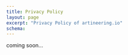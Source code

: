 ```yaml
---
title: Privacy Policy
layout: page
excerpt: "Privacy Policy of artineering.io"
schema:
---
```


coming soon...
